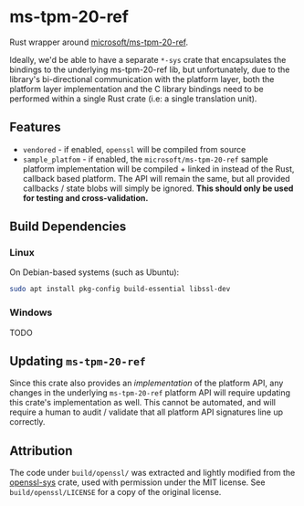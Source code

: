 # ms-tpm-20-ref

Rust wrapper around [microsoft/ms-tpm-20-ref](https://github.com/microsoft/ms-tpm-20-ref).

Ideally, we'd be able to have a separate `*-sys` crate that encapsulates the bindings to the underlying ms-tpm-20-ref lib, but unfortunately, due to the library's bi-directional communication with the platform layer, both the platform layer implementation and the C library bindings need to be performed within a single Rust crate (i.e: a single translation unit).

## Features

- `vendored` - if enabled, `openssl` will be compiled from source
- `sample_platfom` - if enabled, the `microsoft/ms-tpm-20-ref` sample platform implementation will be compiled + linked in instead of the Rust, callback based platform. The API will remain the same, but all provided callbacks / state blobs will simply be ignored. **This should only be used for testing and cross-validation.**

## Build Dependencies

### Linux

On Debian-based systems (such as Ubuntu):

```bash
sudo apt install pkg-config build-essential libssl-dev
```

### Windows

TODO

## Updating `ms-tpm-20-ref`

Since this crate also provides an _implementation_ of the platform API, any changes in the underlying `ms-tpm-20-ref` platform API will require updating this crate's implementation as well. This cannot be automated, and will require a human to audit / validate that all platform API signatures line up correctly.

## Attribution

The code under `build/openssl/` was extracted and lightly modified from the [openssl-sys](https://github.com/sfackler/rust-openssl/tree/master/openssl-sys) crate, used with permission under the MIT license. See `build/openssl/LICENSE` for a copy of the original license.
